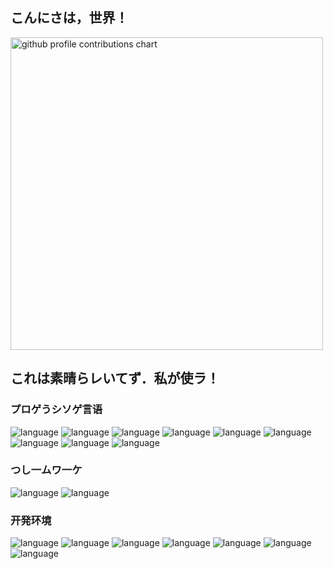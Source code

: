 <head>
    <style>
        h2, h3{
            font-family: "yu mincho";
        }
    </style>
</head>

<h2>
    こんにさは，世界！
</h2>

<p align="left">
    <picture>
        <source media="(prefers-color-scheme: dark)" srcset="output/details.svg" width="500px"/>
        <source media="(prefers-color-scheme: light)" srcset="output/details.svg" width="500px"/>
        <img alt="github profile contributions chart" src="https://raw.githubusercontent.com/Grain6888/Grain6888/output-3d-contrib/day.svg"/>
    </picture>
</p>

<h2>
    これは素晴らレいてず．私が使ラ！
</h2>

<h3>
    プロゲうシソゲ言语
</h3>

<p align="left">
    <img alt="language" src="https://skillicons.dev/icons?theme=dark&perline=10&i=c"/>
    <img alt="language" src="https://skillicons.dev/icons?theme=dark&perline=10&i=cs"/>
    <img alt="language" src="https://skillicons.dev/icons?theme=dark&perline=10&i=css"/>
    <img alt="language" src="https://skillicons.dev/icons?theme=dark&perline=10&i=cpp"/>
    <img alt="language" src="https://skillicons.dev/icons?theme=dark&perline=10&i=html"/>
    <img alt="language" src="https://skillicons.dev/icons?theme=dark&perline=10&i=js"/>
    <img alt="language" src="https://skillicons.dev/icons?theme=dark&perline=10&i=md"/>
    <img alt="language" src="https://skillicons.dev/icons?theme=dark&perline=10&i=powershell"/>
    <img alt="language" src="https://skillicons.dev/icons?theme=dark&perline=10&i=py"/>
</p>

<h3>
    つし一ムワ一ケ
</h3>

<p align="left">
    <img alt="language" src="https://skillicons.dev/icons?theme=dark&perline=10&i=flask"/>
    <img alt="language" src="https://skillicons.dev/icons?theme=dark&perline=10&i=laravel,"/>
</p>

<h3>
    开発环境
</h3>

<p align="left">
    <img alt="language" src="https://skillicons.dev/icons?theme=dark&perline=10&i=docker"/>
    <img alt="language" src="https://skillicons.dev/icons?theme=dark&perline=10&i=github"/>
    <img alt="language" src="https://skillicons.dev/icons?theme=dark&perline=10&i=ubuntu"/>
    <img alt="language" src="https://skillicons.dev/icons?theme=dark&perline=10&i=unity"/>
    <img alt="language" src="https://skillicons.dev/icons?theme=dark&perline=10&i=visualstudio"/>
    <img alt="language" src="https://skillicons.dev/icons?theme=dark&perline=10&i=vscode"/>
    <img alt="language" src="https://skillicons.dev/icons?theme=dark&perline=10&i=windows"/>
</p>
